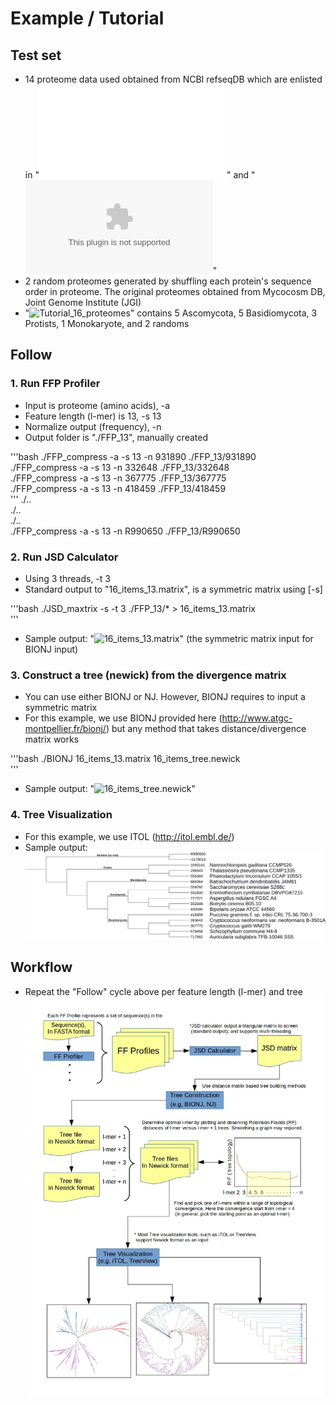 # Example / Tutorial  

## Test set  
* 14 proteome data used obtained from NCBI refseqDB which are enlisted in "![16_items_list.ods](16_items_list.ods)" and "![16_items_list.xlsx](16_items_list.xlsx)"  
* 2 random proteomes generated by shuffling each protein's sequence order in proteome. The original proteomes obtained from Mycocosm DB, Joint Genome Institute (JGI)
* "![Tutorial_16_proteomes](Tutorial_16_proteomes)" contains 5 Ascomycota, 5 Basidiomycota, 3 Protists, 1 Monokaryote, and 2 randoms

## Follow  

### 1. Run FFP Profiler  
* Input is proteome (amino acids), -a  
* Feature length (l-mer) is 13, -s 13  
* Normalize output (frequency), -n  
* Output folder is "./FFP_13", manually created  

'''bash
./FFP_compress -a -s 13 -n 931890 ./FFP_13/931890  
./FFP_compress -a -s 13 -n 332648 ./FFP_13/332648  
./FFP_compress -a -s 13 -n 367775 ./FFP_13/367775  
./FFP_compress -a -s 13 -n 418459 ./FFP_13/418459  
'''
./..  
./..  
./..  
./FFP_compress -a -s 13 -n R990650 ./FFP_13/R990650  


### 2. Run JSD Calculator
* Using 3 threads, -t 3  
* Standard output to "16_items_13.matrix", is a symmetric matrix using [-s]  

'''bash
./JSD_maxtrix -s -t 3 ./FFP_13/* > 16_items_13.matrix  
'''
* Sample output: "![16_items_13.matrix](16_items_13.matrix)" (the symmetric matrix input for BIONJ input)  


### 3. Construct a tree (newick) from the divergence matrix 
* You can use either BIONJ or NJ. However, BIONJ requires to input a symmetric matrix  
* For this example, we use BIONJ provided here (http://www.atgc-montpellier.fr/bionj/) but any method that takes distance/divergence matrix works  

'''bash
./BIONJ 16_items_13.matrix 16_items_tree.newick  
'''
* Sample output: "![16_items_tree.newick](16_items_tree.newick)"  


### 4. Tree Visualization
* For this example, we use ITOL (http://itol.embl.de/)
* Sample output: ![Tutorial-16_items_tree.png](Tutorial-16_items_tree.png)  



## Workflow  
* Repeat the "Follow" cycle above per feature length (l-mer) and tree  
![Workflow](FFP_flowchart_v4.jpg)  
 
  
